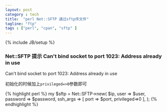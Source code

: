 ```yaml
---
layout: post
category : tech
title:  "perl Net::SFTP 通过sftp传文件"
tagline: "ftp"
tags : ["perl", "cpan", "sftp" ] 
---
```

{% include JB/setup %}

### Net::SFTP 提示 Can't bind socket to port 1023: Address already in use

Can't bind socket to port 1023: Address already in use

初始化的时候加上``privileged=>0``参数即可

{% highlight perl %}
my $sftp = Net::SFTP->new(
       $ip,
       user => $user,
       password => $password,
       ssh_args => [ port => $port, privileged=>0 ],
 );
{% endhighlight %}
